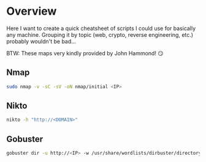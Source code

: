 # Overview

Here I want to create a quick cheatsheet of scripts I could use for basically any machine.
Grouping it by topic (web, crypto, reverse engineering, etc.) probably wouldn't be bad...

BTW: These maps very kindly provided by John Hammond! 😏

## Nmap

```bash
sudo nmap -v -sC -sV -oN nmap/initial <IP>
```

## Nikto

```bash
nikto -h "http://<DOMAIN>"
```

## Gobuster

```bash
gobuster dir -u http://<IP> -w /usr/share/wordlists/dirbuster/directory-list-2.3-medium.txt | tee gobuster.log
```
